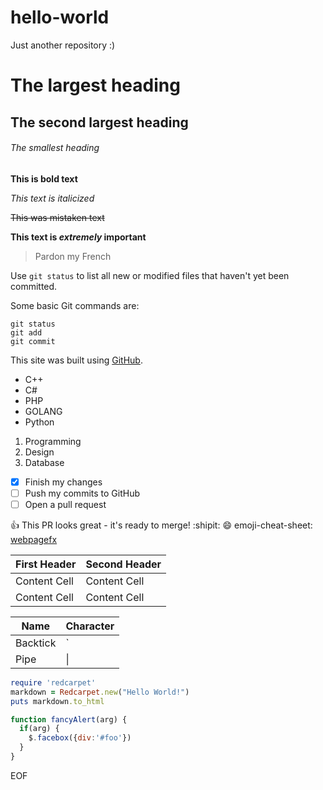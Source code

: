 # hello-world
Just another repository :)

# The largest heading
## The second largest heading
###### The smallest heading

**This is bold text**

*This text is italicized*

~~This was mistaken text~~

**This text is _extremely_ important**

> Pardon my French

Use `git status` to list all new or modified files that haven't yet been committed.

Some basic Git commands are:
```
git status
git add
git commit
```

This site was built using [GitHub](https://github.com/).

- C++
- C#
- PHP
- GOLANG
- Python

1. Programming
2. Design
3. Database

- [x] Finish my changes
- [ ] Push my commits to GitHub
- [ ] Open a pull request

:+1: This PR looks great - it's ready to merge! :shipit: :smile:
emoji-cheat-sheet: [webpagefx](http://www.webpagefx.com/tools/emoji-cheat-sheet/)


| First Header  | Second Header |
| ------------- | ------------- |
| Content Cell  | Content Cell  |
| Content Cell  | Content Cell  |

| Name     | Character |
| ---      | ---       |
| Backtick | `         |
| Pipe     | \|        |

```ruby
require 'redcarpet'
markdown = Redcarpet.new("Hello World!")
puts markdown.to_html
```

```javascript
function fancyAlert(arg) {
  if(arg) {
    $.facebox({div:'#foo'})
  }
}
```



EOF
